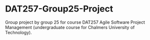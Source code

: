 # DAT257-Group25-Project
Group project by group 25 for course DAT257 Agile Software Project Management (undergraduate course for Chalmers University of Technology).
